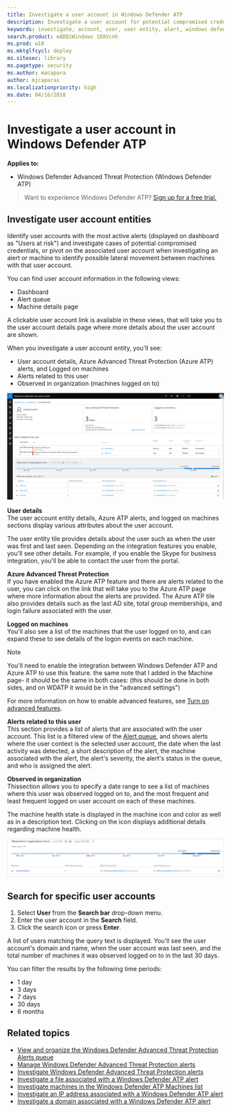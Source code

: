 ```yaml
---
title: Investigate a user account in Windows Defender ATP
description: Investigate a user account for potential compromised credentials or pivot on the associated user account during an investigation.
keywords: investigate, account, user, user entity, alert, windows defender atp
search.product: eADQiWindows 10XVcnh
ms.prod: w10
ms.mktglfcycl: deploy
ms.sitesec: library
ms.pagetype: security
ms.author: macapara
author: mjcaparas
ms.localizationpriority: high
ms.date: 04/16/2018
---
```

# Investigate a user account in Windows Defender ATP

**Applies to:**

- Windows Defender Advanced Threat Protection (Windows Defender ATP)



>Want to experience Windows Defender ATP? [Sign up for a free trial.](https://www.microsoft.com/en-us/WindowsForBusiness/windows-atp?ocid=docs-wdatp-investigatgeuser-abovefoldlink)

## Investigate user account entities
Identify user accounts with the most active alerts (displayed on dashboard as "Users at risk") and investigate cases of potential compromised credentials, or pivot on the associated user account when investigating an alert or machine to identify possible lateral movement between machines with that user account.

You can find user account information in the following views:
- Dashboard
- Alert queue
- Machine details page

A clickable user account link is available in these views, that will take you to the user account details page where more details about the user account are shown.

When you investigate a user account entity, you'll see:
- User account details, Azure Advanced Threat Protection (Azure ATP) alerts, and Logged on machines
- Alerts related to this user
- Observed in organization (machines logged on to)

![Image of the user account entity details page](images/atp-user-details-view-azureatp.png)

**User details**</br>
The user account entity details, Azure ATP alerts, and logged on machines sections display various attributes about the user account.

The user entity tile provides details about the user such as when the user was first and last seen. Depending on the integration features you enable, you'll see other details. For example, if you enable the Skype for business integration, you'll be able to contact the user from the portal. 

**Azure Advanced Threat Protection**</br>
If you have enabled the Azure ATP feature and there are alerts related to the user, you can click on the link that will take you to the Azure ATP page where more information about the alerts are provided. The Azure ATP tile also provides details such as the last AD site, total group memberships, and login failure associated with the user.

**Logged on machines**</br>
You'll also see a list of the machines that the user logged on to, and can expand these to see details of the logon events on each machine.

>[!NOTE]
>You'll need to enable the integration between Windows Defender ATP and Azure ATP to use this feature.
the same note that I added in the Machine page- it should be the same in both cases: (this should be done in both sides, and on WDATP it would be in the "advanced settings")

For more information on how to enable advanced features, see [Turn on advanced features](advanced-features-windows-defender-advanced-threat-protection.md).


**Alerts related to this user**</br>
This section provides a list of alerts that are associated with the user account. This list  is a filtered view of the [Alert queue](alerts-queue-windows-defender-advanced-threat-protection.md), and shows alerts where the user context is the selected user account, the date when the last activity was detected, a short description of the alert, the machine associated with the alert, the alert's severity, the alert's status in the queue, and who is assigned the alert.

**Observed in organization**</br>
Thissection allows you to specify a date range to see a list of machines where this user was observed logged on to, and the most frequent and least frequent logged on user account on each of these machines.

The machine health state is displayed in the machine icon and color as well as in a description text. Clicking on the icon displays additional details regarding machine health.

![Image of observed in organization section](images/atp-observed-in-organization.png)

## Search for specific user accounts

1. Select **User** from the **Search bar** drop-down menu.
2. Enter the user account in the **Search** field.
3. Click the search icon or press **Enter**.

A list of users matching the query text is displayed. You'll see the user account's domain and name, when the user account was last seen, and the total number of machines it was observed logged on to in the last 30 days.

You can filter the results by the following time periods:
- 1 day
- 3 days
- 7 days
- 30 days
- 6 months

## Related topics
- [View and organize the Windows Defender Advanced Threat Protection Alerts queue ](alerts-queue-windows-defender-advanced-threat-protection.md)
- [Manage Windows Defender Advanced Threat Protection alerts](manage-alerts-windows-defender-advanced-threat-protection.md)
- [Investigate Windows Defender Advanced Threat Protection alerts](investigate-alerts-windows-defender-advanced-threat-protection.md)
- [Investigate a file associated with a Windows Defender ATP alert](investigate-files-windows-defender-advanced-threat-protection.md)
- [Investigate machines in the Windows Defender ATP Machines list](investigate-machines-windows-defender-advanced-threat-protection.md)
- [Investigate an IP address associated with a Windows Defender ATP alert](investigate-ip-windows-defender-advanced-threat-protection.md)
- [Investigate a domain associated with a Windows Defender ATP alert](investigate-domain-windows-defender-advanced-threat-protection.md)

